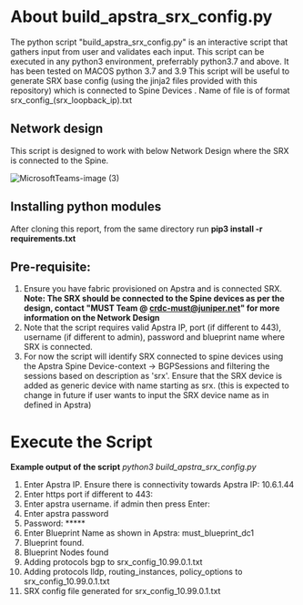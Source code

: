 # About build_apstra_srx_config.py
The python script "build_apstra_srx_config.py" is an interactive script that gathers input from user and validates each input. This script can be executed in any python3 environment, preferrably python3.7 and above. It has been tested on MACOS python 3.7 and 3.9
This script will be useful to generate SRX base config (using the jinja2 files provided with this repository) which is connected to Spine Devices . Name of file is of format srx_config_(srx_loopback_ip).txt

## Network design
This script is designed to work with below Network Design where the SRX is connected to the Spine.

![MicrosoftTeams-image (3)](https://user-images.githubusercontent.com/16725278/224117032-b79d5562-d71b-434b-8743-20861cd41df2.png)


## Installing python modules
After cloning this report, from the same directory run **pip3 install -r requirements.txt**

## Pre-requisite:
1. Ensure you have fabric provisioned on Apstra and is connected SRX. **Note: The SRX should be connected to the Spine devices as per the design, contact "MUST Team @ crdc-must@juniper.net" for more information on the Network Design**
2. Note that the script requires valid Apstra IP, port (if different to 443), username (if different to admin), password and blueprint name where SRX is connected.
3. For now the script will identify SRX connected to spine devices using the Apstra Spine Device-context -> BGPSessions and filtering the sessions based on description as 'srx'. Ensure that the SRX device is added as generic device with name starting as srx. (this is expected to change in future if user wants to input the SRX device name as in defined in Apstra)

# Execute the Script
**Example output of the script**
*python3 build_apstra_srx_config.py*
1. Enter Apstra IP. Ensure there is connectivity towards Apstra IP: 10.6.1.44
2. Enter https port if different to 443:
3. Enter apstra username. if admin then press Enter:
4. Enter apstra password
5. Password: *****
6. Enter Blueprint Name as shown in Apstra: must_blueprint_dc1
*<After the above input from user the script should proceed to generate the SRX base config>*
7. Blueprint found.
8. Blueprint Nodes found
9. Adding protocols bgp to srx_config_10.99.0.1.txt
10. Adding protocols lldp, routing_instances, policy_options to srx_config_10.99.0.1.txt
11. SRX config file generated for srx_config_10.99.0.1.txt
